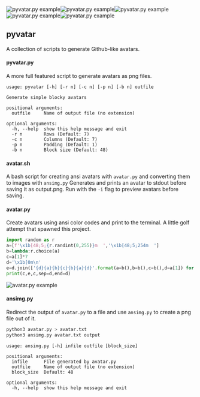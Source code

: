 ![pyvatar.py example](https://i.imgur.com/ZSnNEQS.png)![pyvatar.py example](https://i.imgur.com/2Wm4uv7.png)![pyvatar.py example](https://i.imgur.com/U21GbcM.png)![pyvatar.py example](https://i.imgur.com/2Wm4uv7.png)![pyvatar.py example](https://i.imgur.com/ZSnNEQS.png)
## pyvatar
A collection of scripts to generate Github-like avatars.

#### pyvatar.py
A more full featured script to generate avatars as png files.

```
usage: pyvatar [-h] [-r n] [-c n] [-p n] [-b n] outfile

Generate simple blocky avatars

positional arguments:
  outfile     Name of output file (no extension)

optional arguments:
  -h, --help  show this help message and exit
  -r n        Rows (Default: 7)
  -c n        Columns (Default: 7)
  -p n        Padding (Default: 1)
  -b n        Block size (Default: 48)
```

#### avatar.sh
A bash script for creating ansi avatars with `avatar.py` and converting them to images with `ansimg.py`
Generates and prints an avatar to stdout before saving it as output.png.  Run with the `-i` flag to preview avatars before saving.

#### avatar.py
Create avatars using ansi color codes and print to the terminal.  A little golf attempt that spawned this project.

```python
import random as r
a=[f'\x1b[48;5;{r.randint(0,255)}m  ','\x1b[48;5;254m  ']
b=lambda:r.choice(a)
c=a[1]*7
d='\x1b[0m\n'
e=d.join(['{d}{a}{b}{c}{b}{a}{d}'.format(a=b(),b=b(),c=b(),d=a[1]) for _ in range(5)])
print(c,e,c,sep=d,end=d)
```

![avatar.py example](https://i.imgur.com/arymOrR.png)

#### ansimg.py
Redirect the output of `avatar.py` to a file and use `ansimg.py` to create a png file out of it.

```sh
python3 avatar.py > avatar.txt
python3 ansimg.py avatar.txt output
```

```
usage: ansimg.py [-h] infile outfile [block_size]

positional arguments:
  infile      File generated by avatar.py
  outfile     Name of output file (no extension)
  block_size  Default: 48

optional arguments:
  -h, --help  show this help message and exit
```

